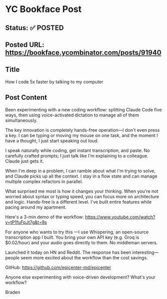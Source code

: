 # YC Bookface Post

## Status: ✅ POSTED

## Posted URL: https://bookface.ycombinator.com/posts/91940

## Title
How I code 5x faster by talking to my computer

## Post Content

Been experimenting with a new coding workflow: splitting Claude Code five ways, then using voice-activated dictation to manage all of them simultaneously.

The key innovation is completely hands-free operation—I don't even press a key. I can be typing or moving my mouse on one task, and the moment I have a thought, I just start speaking out loud.

I speak naturally while coding, get instant transcription, and paste. No carefully crafted prompts; I just talk like I'm explaining to a colleague. Claude just gets it.

When I'm deep in a problem, I can ramble about what I'm trying to solve, and Claude picks up all the context. I stay in a flow state and can manage multiple complex refactors in parallel.

What surprised me most is how it changes your thinking. When you're not worried about syntax or typing speed, you can focus more on architecture and logic. Hands-free is a different level. I've built entire features while pacing around my apartment.

Here's a 3-min demo of the workflow: https://www.youtube.com/watch?v=tP1fuFpJt7g&t=8s

For anyone who wants to try this —I use Whispering, an open-source transcription app I built. You bring your own API key (e.g. Groq is $0.02/hour) and your audio goes directly to them. No middleman servers.

Launched it today on HN and Reddit. The response has been interesting—people seem more excited about the workflow than the cost savings.

GitHub: https://github.com/epicenter-md/epicenter

Anyone else experimenting with voice-driven development? What's your workflow?

Braden